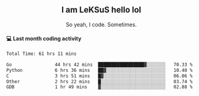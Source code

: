 <h2 align="center">I am LeKSuS hello lol</h2>
<p align="center">So yeah, I code. Sometimes.</p>

#### :computer: Last month coding activity
<!--START_SECTION:waka-->

```txt
Total Time: 61 hrs 11 mins

Go                44 hrs 42 mins  █████████████████▓░░░░░░░   70.33 %
Python            6 hrs 36 mins   ██▓░░░░░░░░░░░░░░░░░░░░░░   10.40 %
C                 3 hrs 51 mins   █▓░░░░░░░░░░░░░░░░░░░░░░░   06.06 %
Other             2 hrs 22 mins   █░░░░░░░░░░░░░░░░░░░░░░░░   03.74 %
GDB               1 hr 49 mins    ▓░░░░░░░░░░░░░░░░░░░░░░░░   02.88 %
```

<!--END_SECTION:waka-->
